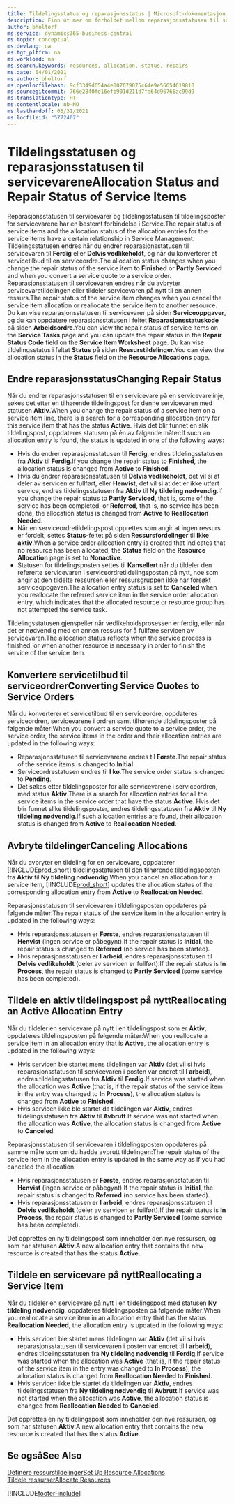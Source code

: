 ```yaml
---
title: Tildelingsstatus og reparasjonsstatus | Microsoft-dokumentasjon
description: Finn ut mer om forholdet mellom reparasjonsstatusen til servicevarer og tildelingsstatusen til tildelingspostene for dem.
author: bholtorf
ms.service: dynamics365-business-central
ms.topic: conceptual
ms.devlang: na
ms.tgt_pltfrm: na
ms.workload: na
ms.search.keywords: resources, allocation, status, repairs
ms.date: 04/01/2021
ms.author: bholtorf
ms.openlocfilehash: 9cf3349d654a4e007079075c64e9e56654619810
ms.sourcegitcommit: 766e2840fd16efb901d211d7fa64d96766ac99d9
ms.translationtype: HT
ms.contentlocale: nb-NO
ms.lasthandoff: 03/31/2021
ms.locfileid: "5772407"
---
```

# <a name="allocation-status-and-repair-status-of-service-items"></a><span data-ttu-id="b6ce3-103">Tildelingsstatusen og reparasjonsstatusen til servicevarene</span><span class="sxs-lookup"><span data-stu-id="b6ce3-103">Allocation Status and Repair Status of Service Items</span></span>
<span data-ttu-id="b6ce3-104">Reparasjonsstatusen til servicevarer og tildelingsstatusen til tildelingsposter for servicevarene har en bestemt forbindelse i Service.</span><span class="sxs-lookup"><span data-stu-id="b6ce3-104">The repair status of service items and the allocation status of the allocation entries for the service items have a certain relationship in Service Management.</span></span> <span data-ttu-id="b6ce3-105">Tildelingsstatusen endres når du endrer reparasjonsstatusen til servicevaren til **Ferdig** eller **Delvis vedlikeholdt**, og når du konverterer et servicetilbud til en serviceordre.</span><span class="sxs-lookup"><span data-stu-id="b6ce3-105">The allocation status changes when you change the repair status of the service item to **Finished** or **Partly Serviced** and when you convert a service quote to a service order.</span></span> <span data-ttu-id="b6ce3-106">Reparasjonsstatusen til servicevaren endres når du avbryter servicevaretildelingen eller tildeler servicevaren på nytt til en annen ressurs.</span><span class="sxs-lookup"><span data-stu-id="b6ce3-106">The repair status of the service item changes when you cancel the service item allocation or reallocate the service item to another resource.</span></span> <span data-ttu-id="b6ce3-107">Du kan vise reparasjonsstatusen til servicevarer på siden **Serviceoppgaver**, og du kan oppdatere reparasjonsstatusen i feltet **Reparasjonsstatuskode** på siden **Arbeidsordre**.</span><span class="sxs-lookup"><span data-stu-id="b6ce3-107">You can view the repair status of service items on the **Service Tasks** page and you can update the repair status in the **Repair Status Code** field on the **Service Item Worksheet** page.</span></span> <span data-ttu-id="b6ce3-108">Du kan vise tildelingsstatus i feltet **Status** på siden **Ressurstildelinger**.</span><span class="sxs-lookup"><span data-stu-id="b6ce3-108">You can view the allocation status in the **Status** field on the **Resource Allocations** page.</span></span>  
  
## <a name="changing-repair-status"></a><span data-ttu-id="b6ce3-109">Endre reparasjonsstatus</span><span class="sxs-lookup"><span data-stu-id="b6ce3-109">Changing Repair Status</span></span>  
<span data-ttu-id="b6ce3-110">Når du endrer reparasjonsstatusen til en servicevare på en servicevarelinje, søkes det etter en tilhørende tildelingspost for denne servicevaren med statusen **Aktiv**.</span><span class="sxs-lookup"><span data-stu-id="b6ce3-110">When you change the repair status of a service item on a service item line, there is a search for a corresponding allocation entry for this service item that has the status **Active**.</span></span> <span data-ttu-id="b6ce3-111">Hvis det blir funnet en slik tildelingspost, oppdateres statusen på én av følgende måter:</span><span class="sxs-lookup"><span data-stu-id="b6ce3-111">If such an allocation entry is found, the status is updated in one of the following ways:</span></span>  
  
* <span data-ttu-id="b6ce3-112">Hvis du endrer reparasjonsstatusen til **Ferdig**, endres tildelingsstatusen fra **Aktiv** til **Ferdig**.</span><span class="sxs-lookup"><span data-stu-id="b6ce3-112">If you change the repair status to **Finished**, the allocation status is changed from **Active** to **Finished**.</span></span>  
* <span data-ttu-id="b6ce3-113">Hvis du endrer reparasjonsstatusen til **Delvis vedlikeholdt**, det vil si at deler av servicen er fullført, eller **Henvist**, det vil si at det er ikke utført service, endres tildelingsstatusen fra **Aktiv** til **Ny tildeling nødvendig**.</span><span class="sxs-lookup"><span data-stu-id="b6ce3-113">If you change the repair status to **Partly Serviced**, that is, some of the service has been completed, or **Referred**, that is, no service has been done, the allocation status is changed from **Active** to **Reallocation Needed**.</span></span>  
* <span data-ttu-id="b6ce3-114">Når en serviceordretildelingspost opprettes som angir at ingen ressurs er fordelt, settes **Status**-feltet på siden **Ressursfordelinger** til **Ikke aktiv**.</span><span class="sxs-lookup"><span data-stu-id="b6ce3-114">When a service order allocation entry is created that indicates that no resource has been allocated, the **Status** field on the **Resource Allocation** page is set to **Nonactive**.</span></span>  
* <span data-ttu-id="b6ce3-115">Statusen for tildelingsposten settes til **Kansellert** når du tildeler den refererte servicevaren i serviceordretildelingsposten på nytt, noe som angir at den tildelte ressursen eller ressursgruppen ikke har forsøkt serviceoppgaven.</span><span class="sxs-lookup"><span data-stu-id="b6ce3-115">The allocation entry status is set to **Canceled** when you reallocate the referred service item in the service order allocation entry, which indicates that the allocated resource or resource group has not attempted the service task.</span></span>  
  
<span data-ttu-id="b6ce3-116">Tildelingsstatusen gjenspeiler når vedlikeholdsprosessen er ferdig, eller når det er nødvendig med en annen ressurs for å fullføre servicen av servicevaren.</span><span class="sxs-lookup"><span data-stu-id="b6ce3-116">The allocation status reflects when the service process is finished, or when another resource is necessary in order to finish the service of the service item.</span></span>  
  
## <a name="converting-service-quotes-to-service-orders"></a><span data-ttu-id="b6ce3-117">Konvertere servicetilbud til serviceordrer</span><span class="sxs-lookup"><span data-stu-id="b6ce3-117">Converting Service Quotes to Service Orders</span></span>  
<span data-ttu-id="b6ce3-118">Når du konverterer et servicetilbud til en serviceordre, oppdateres serviceordren, servicevarene i ordren samt tilhørende tildelingsposter på følgende måter:</span><span class="sxs-lookup"><span data-stu-id="b6ce3-118">When you convert a service quote to a service order, the service order, the service items in the order and their allocation entries are updated in the following ways:</span></span>  
  
* <span data-ttu-id="b6ce3-119">Reparasjonsstatusen til servicevarene endres til **Første**.</span><span class="sxs-lookup"><span data-stu-id="b6ce3-119">The repair status of the service items is changed to **Initial**.</span></span>  
* <span data-ttu-id="b6ce3-120">Serviceordrestatusen endres til **I kø**.</span><span class="sxs-lookup"><span data-stu-id="b6ce3-120">The service order status is changed to **Pending**.</span></span>  
* <span data-ttu-id="b6ce3-121">Det søkes etter tildelingsposter for alle servicevarene i serviceordren, med status **Aktiv**.</span><span class="sxs-lookup"><span data-stu-id="b6ce3-121">There is a search for allocation entries for all the service items in the service order that have the status **Active**.</span></span> <span data-ttu-id="b6ce3-122">Hvis det blir funnet slike tildelingsposter, endres tildelingsstatusen fra **Aktiv** til **Ny tildeling nødvendig**.</span><span class="sxs-lookup"><span data-stu-id="b6ce3-122">If such allocation entries are found, their allocation status is changed from **Active** to **Reallocation Needed**.</span></span>  
  
## <a name="canceling-allocations"></a><span data-ttu-id="b6ce3-123">Avbryte tildelinger</span><span class="sxs-lookup"><span data-stu-id="b6ce3-123">Canceling Allocations</span></span>  
<span data-ttu-id="b6ce3-124">Når du avbryter en tildeling for en servicevare, oppdaterer [!INCLUDE[prod_short](includes/prod_short.md)] tildelingsstatusen til den tilhørende tildelingsposten fra **Aktiv** til **Ny tildeling nødvendig**.</span><span class="sxs-lookup"><span data-stu-id="b6ce3-124">When you cancel an allocation for a service item, [!INCLUDE[prod_short](includes/prod_short.md)] updates the allocation status of the corresponding allocation entry from **Active** to **Reallocation Needed**.</span></span>

<span data-ttu-id="b6ce3-125">Reparasjonsstatusen til servicevaren i tildelingsposten oppdateres på følgende måter:</span><span class="sxs-lookup"><span data-stu-id="b6ce3-125">The repair status of the service item in the allocation entry is updated in the following ways:</span></span>  
  
* <span data-ttu-id="b6ce3-126">Hvis reparasjonsstatusen er **Første**, endres reparasjonsstatusen til **Henvist** (ingen service er påbegynt).</span><span class="sxs-lookup"><span data-stu-id="b6ce3-126">If the repair status is **Initial**, the repair status is changed to **Referred** (no service has been started).</span></span>  
* <span data-ttu-id="b6ce3-127">Hvis reparasjonsstatusen er **I arbeid**, endres reparasjonsstatusen til **Delvis vedlikeholdt** (deler av servicen er fullført).</span><span class="sxs-lookup"><span data-stu-id="b6ce3-127">If the repair status is **In Process**, the repair status is changed to **Partly Serviced** (some service has been completed).</span></span>  
  
## <a name="reallocating-an-active-allocation-entry"></a><span data-ttu-id="b6ce3-128">Tildele en aktiv tildelingspost på nytt</span><span class="sxs-lookup"><span data-stu-id="b6ce3-128">Reallocating an Active Allocation Entry</span></span>  
<span data-ttu-id="b6ce3-129">Når du tildeler en servicevare på nytt i en tildelingspost som er **Aktiv**, oppdateres tildelingsposten på følgende måter:</span><span class="sxs-lookup"><span data-stu-id="b6ce3-129">When you reallocate a service item in an allocation entry that is **Active**, the allocation entry is updated in the following ways:</span></span>  
  
* <span data-ttu-id="b6ce3-130">Hvis servicen ble startet mens tildelingen var **Aktiv** (det vil si hvis reparasjonsstatusen til servicevaren i posten var endret til **I arbeid**), endres tildelingsstatusen fra **Aktiv** til **Ferdig**.</span><span class="sxs-lookup"><span data-stu-id="b6ce3-130">If service was started when the allocation was **Active** (that is, if the repair status of the service item in the entry was changed to **In Process**), the allocation status is changed from **Active** to **Finished**.</span></span>  
* <span data-ttu-id="b6ce3-131">Hvis servicen ikke ble startet da tildelingen var **Aktiv**, endres tildelingsstatusen fra **Aktiv** til **Avbrutt**.</span><span class="sxs-lookup"><span data-stu-id="b6ce3-131">If service was not started when the allocation was **Active**, the allocation status is changed from **Active** to **Canceled**.</span></span>  
  
<span data-ttu-id="b6ce3-132">Reparasjonsstatusen til servicevaren i tildelingsposten oppdateres på samme måte som om du hadde avbrutt tildelingen:</span><span class="sxs-lookup"><span data-stu-id="b6ce3-132">The repair status of the service item in the allocation entry is updated in the same way as if you had canceled the allocation:</span></span>  
  
* <span data-ttu-id="b6ce3-133">Hvis reparasjonsstatusen er **Første**, endres reparasjonsstatusen til **Henvist** (ingen service er påbegynt).</span><span class="sxs-lookup"><span data-stu-id="b6ce3-133">If the repair status is **Initial**, the repair status is changed to **Referred** (no service has been started).</span></span>  
* <span data-ttu-id="b6ce3-134">Hvis reparasjonsstatusen er **I arbeid**, endres reparasjonsstatusen til **Delvis vedlikeholdt** (deler av servicen er fullført).</span><span class="sxs-lookup"><span data-stu-id="b6ce3-134">If the repair status is **In Process**, the repair status is changed to **Partly Serviced** (some service has been completed).</span></span>  
  
<span data-ttu-id="b6ce3-135">Det opprettes en ny tildelingspost som inneholder den nye ressursen, og som har statusen **Aktiv**.</span><span class="sxs-lookup"><span data-stu-id="b6ce3-135">A new allocation entry that contains the new resource is created that has the status **Active**.</span></span>  
  
## <a name="reallocating-a-service-item"></a><span data-ttu-id="b6ce3-136">Tildele en servicevare på nytt</span><span class="sxs-lookup"><span data-stu-id="b6ce3-136">Reallocating a Service Item</span></span>  
<span data-ttu-id="b6ce3-137">Når du tildeler en servicevare på nytt i en tildelingspost med statusen **Ny tildeling nødvendig**, oppdateres tildelingsposten på følgende måter:</span><span class="sxs-lookup"><span data-stu-id="b6ce3-137">When you reallocate a service item in an allocation entry that has the status **Reallocation Needed**, the allocation entry is updated in the following ways:</span></span>  
  
* <span data-ttu-id="b6ce3-138">Hvis servicen ble startet mens tildelingen var **Aktiv** (det vil si hvis reparasjonsstatusen til servicevaren i posten var endret til **I arbeid**), endres tildelingsstatusen fra **Ny tildeling nødvendig** til **Ferdig**.</span><span class="sxs-lookup"><span data-stu-id="b6ce3-138">If service was started when the allocation was **Active** (that is, if the repair status of the service item in the entry was changed to **In Process**), the allocation status is changed from **Reallocation Needed** to **Finished**.</span></span>  
* <span data-ttu-id="b6ce3-139">Hvis servicen ikke ble startet da tildelingen var **Aktiv**, endres tildelingsstatusen fra **Ny tildeling nødvendig** til **Avbrutt**.</span><span class="sxs-lookup"><span data-stu-id="b6ce3-139">If service was not started when the allocation was **Active**, the allocation status is changed from **Reallocation Needed** to **Canceled**.</span></span>  
  
<span data-ttu-id="b6ce3-140">Det opprettes en ny tildelingspost som inneholder den nye ressursen, og som har statusen **Aktiv**.</span><span class="sxs-lookup"><span data-stu-id="b6ce3-140">A new allocation entry that contains the new resource is created that has the status **Active**.</span></span>  
  
## <a name="see-also"></a><span data-ttu-id="b6ce3-141">Se også</span><span class="sxs-lookup"><span data-stu-id="b6ce3-141">See Also</span></span>  
[<span data-ttu-id="b6ce3-142">Definere ressurstildelinger</span><span class="sxs-lookup"><span data-stu-id="b6ce3-142">Set Up Resource Allocations</span></span>](service-how-setup-resource-allocation.md)  
[<span data-ttu-id="b6ce3-143">Tildele ressurser</span><span class="sxs-lookup"><span data-stu-id="b6ce3-143">Allocate Resources</span></span>](service-how-to-allocate-resources.md)  



[!INCLUDE[footer-include](includes/footer-banner.md)]